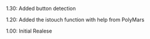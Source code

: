 1.30: Added button detection


1.20: Added the istouch function with help from PolyMars


1.00: Initial Realese
